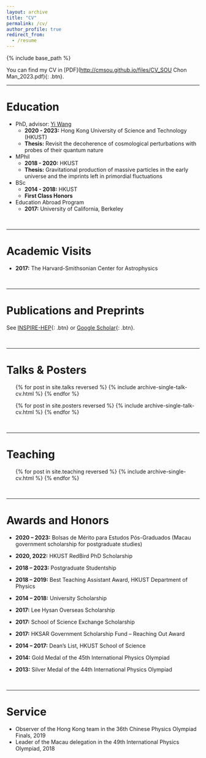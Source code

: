 ```yaml
---
layout: archive
title: "CV"
permalink: /cv/
author_profile: true
redirect_from:
  - /resume
---
```


{% include base_path %}

You can find my CV in [PDF](http://cmsou.github.io/files/CV_SOU Chon Man_2023.pdf){: .btn}.

---

Education
======
* PhD, advisor: [Yi Wang](https://phyw.people.ust.hk/)
  * **2020 - 2023:** Hong Kong University of Science and Technology (HKUST)
  * **Thesis:** Revisit the decoherence of cosmological perturbations with probes of their quantum nature
* MPhil
  * **2018 - 2020:** HKUST
  * **Thesis:** Gravitational production of massive particles in the early universe and the imprints left in primordial fluctuations
* BSc
  * **2014 - 2018:** HKUST
  * **First Class Honors**
* Education Abroad Program
  * **2017:** University of California, Berkeley

<br>

---

Academic Visits 
======
* **2017:** The Harvard-Smithsonian Center for Astrophysics 

<br>

---

Publications and Preprints
======
See [INSPIRE-HEP](https://inspirehep.net/authors/1512636){: .btn} or [Google Scholar](https://scholar.google.com/citations?user=YTBV9l4AAAAJ&hl=en){: .btn}.

<br>

---

Talks & Posters
======
  <ul>{% for post in site.talks reversed %}
    {% include archive-single-talk-cv.html %}
  {% endfor %}</ul>

  <ul>{% for post in site.posters reversed %}
    {% include archive-single-talk-cv.html %}
  {% endfor %}</ul>

<br>

---
  
Teaching
======
  <ul>{% for post in site.teaching reversed %}
    {% include archive-single-cv.html %}
  {% endfor %}</ul>

<br>

---

Awards and Honors
======
* **2020 – 2023:** Bolsas de Mérito para Estudos Pós-Graduados (Macau government scholarship for postgraduate studies)

* **2020, 2022:**	HKUST RedBird PhD Scholarship 

* **2018 – 2023:** Postgraduate Studentship 

* **2018 – 2019:**	Best Teaching Assistant Award, HKUST Department of Physics

* **2014 – 2018:**	University Scholarship 

* **2017:**	Lee Hysan Overseas Scholarship 

* **2017:**	School of Science Exchange Scholarship

* **2017:**	HKSAR Government Scholarship Fund – Reaching Out Award

* **2014 – 2017:**	Dean’s List, HKUST School of Science

* **2014:**	Gold Medal of the 45th International Physics Olympiad

* **2013:**	Silver Medal of the 44th International Physics Olympiad

<br>

---

Service
======
* Observer of the Hong Kong team in the 36th Chinese Physics Olympiad Finals, 2019
* Leader of the Macau delegation in the 49th International Physics Olympiad, 2018


